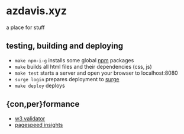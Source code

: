 # azdavis.xyz

a place for stuff

## testing, building and deploying

- `make npm-i-g` installs some global [npm][npm] packages
- `make` builds all html files and their dependencies (css, js)
- `make test` starts a server and open your browser to localhost:8080
- `surge login` prepares deployment to [surge][sur]
- `make deploy` deploys

## {con,per}formance

- [w3 validator][w3v]
- [pagespeed insights][pag]

[npm]: https://www.npmjs.com
[sur]: https://surge.sh/
[w3v]: https://validator.w3.org/nu/?doc=http://azdavis.xyz
[pag]: https://developers.google.com/speed/pagespeed/insights/?url=http://azdavis.xyz
